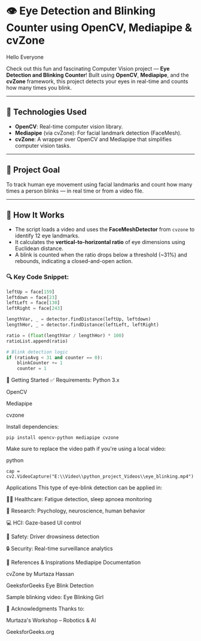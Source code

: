 # 👁️ Eye Detection and Blinking Counter using OpenCV, Mediapipe & cvZone

Hello Everyone 

Check out this fun and fascinating Computer Vision project — **Eye Detection and Blinking Counter**! Built using **OpenCV**, **Mediapipe**, and the **cvZone** framework, this project detects your eyes in real-time and counts how many times you blink. 

---

## 🔧 Technologies Used

- **OpenCV**: Real-time computer vision library.
- **Mediapipe** (via cvZone): For facial landmark detection (FaceMesh).
- **cvZone**: A wrapper over OpenCV and Mediapipe that simplifies computer vision tasks.

---

## 🎯 Project Goal

To track human eye movement using facial landmarks and count how many times a person blinks — in real time or from a video file.

---

## 🧠 How It Works

- The script loads a video and uses the **FaceMeshDetector** from `cvzone` to identify 12 eye landmarks.
- It calculates the **vertical-to-horizontal ratio** of eye dimensions using Euclidean distance.
- A blink is counted when the ratio drops below a threshold (~31%) and rebounds, indicating a closed-and-open action.

### 🔍 Key Code Snippet:

```python
leftUp = face[159]
leftdown = face[23]
leftLeft = face[130]
leftRight = face[243]

lengthVar, _ = detector.findDistance(leftUp, leftdown)
lengthHor, _ = detector.findDistance(leftLeft, leftRight)

ratio = (float(lengthVar / lengthHor) * 100)
ratioList.append(ratio)

# Blink detection logic
if (ratioAvg < 31 and counter == 0):
    blinkCounter += 1
    counter = 1
```
🚀 Getting Started
✅ Requirements:
Python 3.x

OpenCV

Mediapipe

cvzone

Install dependencies:
```
pip install opencv-python mediapipe cvzone
```
Make sure to replace the video path if you're using a local video:

python
```
cap = cv2.VideoCapture("E:\\Video\\python_project_Videos\\eye_blinking.mp4")
```
 Applications
This type of eye-blink detection can be applied in:

👨‍⚕️ Healthcare: Fatigue detection, sleep apnoea monitoring

🧠 Research: Psychology, neuroscience, human behavior

💻 HCI: Gaze-based UI control

🚗 Safety: Driver drowsiness detection

🔒 Security: Real-time surveillance analytics


📖 References & Inspirations
Mediapipe Documentation

cvZone by Murtaza Hassan

GeeksforGeeks Eye Blink Detection

Sample blinking video: Eye Blinking Girl


🙌 Acknowledgments
Thanks to:

Murtaza's Workshop – Robotics & AI

GeeksforGeeks.org

























